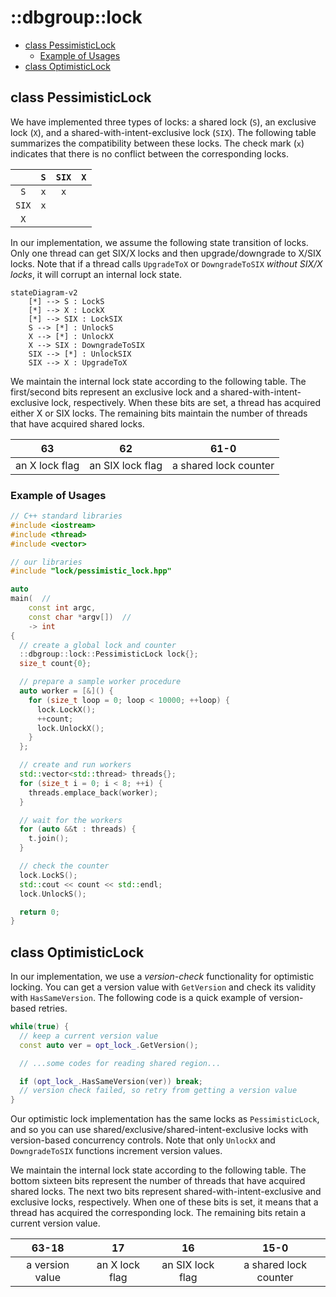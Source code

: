 # ::dbgroup::lock

- [class PessimisticLock](#class-pessimisticlock)
    - [Example of Usages](#example-of-usages)
- [class OptimisticLock](#class-optimisticlock)

## class PessimisticLock

We have implemented three types of locks: a shared lock (`S`), an exclusive lock (`X`), and a shared-with-intent-exclusive lock (`SIX`). The following table summarizes the compatibility between these locks. The check mark (`x`) indicates that there is no conflict between the corresponding locks.

|| `S` | `SIX` | `X` |
|:-:|:-:|:-:|:-:|
| `S` | `x` | `x` | |
| `SIX` | `x` | | |
| `X` | | | |

In our implementation, we assume the following state transition of locks. Only one thread can get SIX/X locks and then upgrade/downgrade to X/SIX locks. Note that if a thread calls `UpgradeToX` or `DowngradeToSIX` *without SIX/X locks*, it will corrupt an internal lock state.

```mermaid
stateDiagram-v2
    [*] --> S : LockS
    [*] --> X : LockX
    [*] --> SIX : LockSIX
    S --> [*] : UnlockS
    X --> [*] : UnlockX
    X --> SIX : DowngradeToSIX
    SIX --> [*] : UnlockSIX
    SIX --> X : UpgradeToX
```

We maintain the internal lock state according to the following table. The first/second bits represent an exclusive lock and a shared-with-intent-exclusive lock, respectively. When these bits are set, a thread has acquired either X or SIX locks. The remaining bits maintain the number of threads that have acquired shared locks.

| 63 | 62 | 61-0 |
|:-:|:-:|:-:|
| an X lock flag | an SIX lock flag | a shared lock counter |

### Example of Usages

```cpp
// C++ standard libraries
#include <iostream>
#include <thread>
#include <vector>

// our libraries
#include "lock/pessimistic_lock.hpp"

auto
main(  //
    const int argc,
    const char *argv[])  //
    -> int
{
  // create a global lock and counter
  ::dbgroup::lock::PessimisticLock lock{};
  size_t count{0};

  // prepare a sample worker procedure
  auto worker = [&]() {
    for (size_t loop = 0; loop < 10000; ++loop) {
      lock.LockX();
      ++count;
      lock.UnlockX();
    }
  };

  // create and run workers
  std::vector<std::thread> threads{};
  for (size_t i = 0; i < 8; ++i) {
    threads.emplace_back(worker);
  }

  // wait for the workers
  for (auto &&t : threads) {
    t.join();
  }

  // check the counter
  lock.LockS();
  std::cout << count << std::endl;
  lock.UnlockS();

  return 0;
}
```

## class OptimisticLock

In our implementation, we use a *version-check* functionality for optimistic locking. You can get a version value with `GetVersion` and check its validity with `HasSameVersion`. The following code is a quick example of version-based retries.

```cpp
while(true) {
  // keep a current version value
  const auto ver = opt_lock_.GetVersion();

  // ...some codes for reading shared region...

  if (opt_lock_.HasSameVersion(ver)) break;
  // version check failed, so retry from getting a version value
}
```

Our optimistic lock implementation has the same locks as `PessimisticLock`, and so you can use shared/exclusive/shared-intent-exclusive locks with version-based concurrency controls. Note that only `UnlockX` and `DowngradeToSIX` functions increment version values.

We maintain the internal lock state according to the following table. The bottom sixteen bits represent the number of threads that have acquired shared locks. The next two bits represent shared-with-intent-exclusive and exclusive locks, respectively. When one of these bits is set, it means that a thread has acquired the corresponding lock. The remaining bits retain a current version value.

| 63-18 | 17 | 16 | 15-0 |
|:-:|:-:|:-:|:-:|
| a version value | an X lock flag | an SIX lock flag | a shared lock counter |
